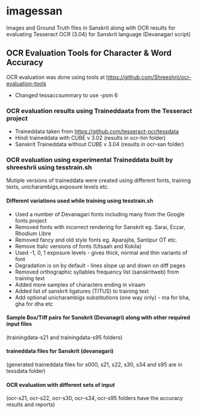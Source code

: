 # imagessan
Images and Ground Truth files in Sanskrit along with OCR results 
for evaluating Tesseract OCR (3.04) for Sanskrit language (Devanagari script)

## OCR Evaluation Tools for Character & Word Accuracy
OCR evaluation was done using tools at https://github.com/Shreeshrii/ocr-evaluation-tools

* Changed tessaccsummary to use -psm 6

### OCR evaluation results using Traineddaata from the Tesseract project 

* Traineddata taken from https://github.com/tesseract-ocr/tessdata
* Hindi traineddata with CUBE v 3.02 (results in ocr-hin folder)
* Sanskrit Traineddata without CUBE v 3.04 (results in ocr-san folder)

### OCR evaluation using experimental Traineddata built by shreeshrii using tesstrain.sh
Mutiple versions of traineddata were created using different fonts, training texts, unicharambigs,exposure levels etc.

#### Different variations used while training using tesstrain.sh

* Used a number of Devanagari fonts including many from the Google fonts project
* Removed fonts with incorrect rendering for Sanskrit eg. Sarai, Eczar, Rhodium Libre
* Removed fancy and old style fonts eg. Aparajita, Santipur OT etc.
* Remove Italic versions of fonts (Utsaah and Kokila)
* Used -1, 0, 1 exposure levels - gives thick, normal and thin variants of font
* Degradation is on by default - lines slope up and down on diff pages
* Removed orthographic syllables frequency list (sanskritweb) from training text
* Added more samples of characters ending in viraam 
* Added list of sanskrit ligatures (TITUS) to training text
* Add optional unicharambigs substitutions (one way only) - ma for bha, gha for dha etc

#### Sample Box/Tiff pairs for Sanskrit (Devanagri) along with other required input files
(trainingdata-s21 and trainingdata-s95 folders)

#### traineddata files for Sanskrit (devanagari)
(generated traineddata files for s000, s21, s22, s30, s34 and s95 are in tessdata folder)

#### OCR evaluation with different sets of input
(ocr-s21, ocr-s22, ocr-s30, ocr-s34, ocr-s95 folders have the accuracy results and reports)




